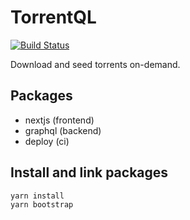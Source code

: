 # TorrentQL

[![Build Status](https://drone.huang.mx/api/badges/mitchellhuang/torrentql/status.svg)](https://drone.huang.mx/mitchellhuang/torrentql)

Download and seed torrents on-demand.

## Packages

* nextjs (frontend)
* graphql (backend)
* deploy (ci)

## Install and link packages

```
yarn install
yarn bootstrap
```
